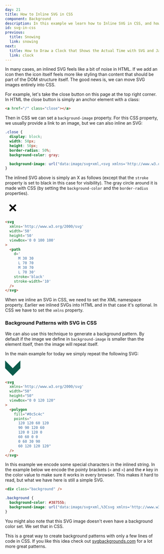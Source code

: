 ```yaml
---
day: 21
title: How to Inline SVG in CSS
component: Background
description: In this example we learn how to Inline SVG in CSS, and how to create background patterns.
id: svg-in-css
previous:
  title: Snowing
  link: snowing
next:
  title: How to Draw a Clock that Shows the Actual Time with SVG and JavaScript
  link: clock
---
```


In many cases, an inlined SVG feels like a bit of noise in HTML. If we add an icon then the icon itself feels more like styling than content that should be part of the DOM structure itself. The good news is, we can move SVG images entirely into CSS.

For example, let's take the close button on this page at the top right corner. In HTML the close button is simply an anchor element with a class:

```html
<a href="/" class="close"></a>
```

Then in CSS we can set a `background-image` property. For this CSS property, we usually provide a link to an image, but we can also inline an SVG:

```css
.close {
  display: block;
  width: 50px;
  height: 50px;
  border-radius: 50%;
  background-color: gray;

  background-image: url("data:image/svg+xml,<svg xmlns='http://www.w3.org/2000/svg' width='50' height='50' viewBox='0 0 100 100'><path d='M 30 30 L 70 70 M 30 70 L 70 30' stroke='white' stroke-width='10' /></svg>");
}
```

The inlined SVG above is simply an X as follows (except that the `stroke` property is set to black in this case for visibility). The gray circle around it is made with CSS (by setting the `background-color` and the `border-radius` properties).

<div class="grid-200">

<svg xmlns='http://www.w3.org/2000/svg' width='50' height='50' viewBox='0 0 100 100'>
<path d='M 30 30 L 70 70 M 30 70 L 70 30' stroke='black' stroke-width='10' />
</svg>

<!-- prettier-ignore -->
```html
<svg 
  xmlns='http://www.w3.org/2000/svg' 
  width='50' 
  height='50' 
  viewBox='0 0 100 100'
>
  <path 
    d='
      M 30 30 
      L 70 70 
      M 30 70 
      L 70 30'
    stroke='black' 
    stroke-width='10' 
  />
</svg>
```

</div>

When we inline an SVG in CSS, we need to set the XML namespace property. Earlier we inlined SVGs into HTML and in that case it's optional. In CSS we have to set the `xmlns` property.

### Background Patterns with SVG in CSS

We can also use this technique to generate a background pattern. By default if the image we define in `background-image` is smaller than the element itself, then the image will repeat itself.

In the main example for today we simply repeat the following SVG:

<div class="grid-200">

<svg xmlns='http://www.w3.org/2000/svg' width='50' height='50' viewBox='0 0 120 120'><polygon fill='#0c5c4c' points='120 120 60 120 90 90 120 60 120 0 120 0 60 60 0 0 0 60 30 90 60 120 120 120 '/></svg>

<!-- prettier-ignore -->
```html
<svg 
  xmlns='http://www.w3.org/2000/svg' 
  width="50"
  height="50"
  viewBox="0 0 120 120"
>
  <polygon 
    fill="#0c5c4c"
    points="
      120 120 60 120 
      90 90 120 60 
      120 0 120 0 
      60 60 0 0 
      0 60 30 90 
      60 120 120 120"
  />
</svg>
```

</div>

In this example we encode some special characters in the inlined string. In the example below we encode the pointy brackets (`<` and `>`) and the `#` key in the color value to make sure it works in every browser. This makes it hard to read, but what we have here is still a simple SVG.

<div class="code-flex">

```html
<div class="background" />
```

```css
.background {
  background-color: #38755b;
  background-image: url("data:image/svg+xml,%3Csvg xmlns='http://www.w3.org/2000/svg' width='50' height='50' viewBox='0 0 120 120'%3E%3Cpolygon fill='%230c5c4c' points='120 120 60 120 90 90 120 60 120 0 120 0 60 60 0 0 0 60 30 90 60 120 120 120 '/%3E%3C/svg%3E");
}
```

</div>

You might also note that this SVG image doesn't even have a background color set. We set that in CSS.

This is a great way to create background patterns with only a few lines of code in CSS. If you like this idea check out <a href="https://www.svgbackgrounds.com/" target="_blank" rel="noopener">svgbackgrounds.com</a> for a lot more great patterns.
